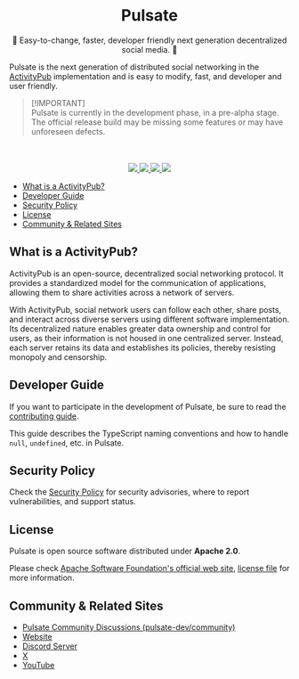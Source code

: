 <p align="center">
  <p align="center">
    <!-- TODO: Insert Pulsate Logo -->
  </p>
  <h1 align="center">
    <b>Pulsate</b>
  </h1>
  <p align="center">
    💙 Easy-to-change, faster, developer friendly next generation decentralized social media. 💙
    <br />
  </p>
</p>

Pulsate is the next generation of distributed social networking in the
[ActivityPub](#what-is-a-activitypub) implementation and is easy to modify,
fast, and developer and user friendly.

> [!IMPORTANT]\
> Pulsate is currently in the development phase, in a pre-alpha stage. The
> official release build may be missing some features or may have unforeseen
> defects.

<p align="center">
  <!-- TODO: Insert Pulsate Screenshot -->
  <br />
  <br />
  <a href="https://github.com/pulsate-dev/pulsate/actions/workflows/deno.yaml">
    <img src="https://github.com/pulsate-dev/pulsate/actions/workflows/deno.yaml/badge.svg">
  </a>
  <a href="https://link.pulsate.dev/discord">
    <img src="https://img.shields.io/discord/1155472831744856164?label=Discord&color=5865F2">
  </a>
  <a href="https://link.pulsate.dev/x">
    <img src="https://img.shields.io/badge/Follow_me!-black?logo=x&logoColor=white">
  </a>
  <a href="http://www.apache.org/licenses/">
    <img src="https://img.shields.io/static/v1?label=Licence&message=Apache-2.0&color=BF485A" />
  </a>
</p>

- [What is a ActivityPub?](#what-is-a-activitypub)
- [Developer Guide](#developer-guide)
- [Security Policy](#security-policy)
- [License](#license)
- [Community \& Related Sites](#community--related-sites)

## What is a ActivityPub?

ActivityPub is an open-source, decentralized social networking protocol. It
provides a standardized model for the communication of applications, allowing
them to share activities across a network of servers.

With ActivityPub, social network users can follow each other, share posts, and
interact across diverse servers using different software implementation. Its
decentralized nature enables greater data ownership and control for users, as
their information is not housed in one centralized server. Instead, each server
retains its data and establishes its policies, thereby resisting monopoly and
censorship.

## Developer Guide

If you want to participate in the development of Pulsate, be sure to read the
[contributing guide](./CONTRIBUTING.md).

This guide describes the TypeScript naming conventions and how to handle `null`,
`undefined`, etc. in Pulsate.

## Security Policy

Check the [Security Policy](./SECURITY.md) for security advisories, where to
report vulnerabilities, and support status.

## License

Pulsate is open source software distributed under **Apache 2.0**.

Please check
[Apache Software Foundation's official web site](https://www.apache.org/licenses/),
[license file](./LICENSE) for more information.

## Community & Related Sites

- [Pulsate Community Discussions (pulsate-dev/community)](https://link.pulsate.dev/community)
- [Website](https://pulsate.dev/)
- [Discord Server](https://link.pulsate.dev/discord)
- [X](https://link.pulsate.dev/x)
- [YouTube](https://link.pulsate.dev/youtube)
